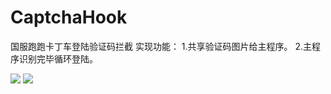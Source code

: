 # CaptchaHook
国服跑跑卡丁车登陆验证码拦截
实现功能：
        1.共享验证码图片给主程序。
        2.主程序识别完毕循环登陆。

![](https://github.com/xiaohucode/CaptchaHook/blob/master/TIM%E6%88%AA%E5%9B%BE20190618022647.png)
![](https://github.com/xiaohucode/CaptchaHook/blob/master/TIM%E6%88%AA%E5%9B%BE20190618022619.png)


